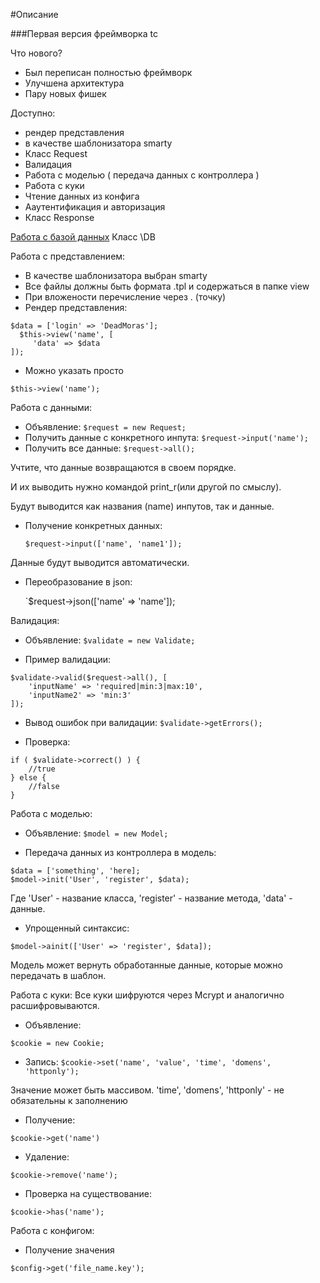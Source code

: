 #Описание

###Первая версия фреймворка tc

Что нового?
* Был переписан полностью фреймворк
* Улучшена архитектура
* Пару новых фишек



Доступно:
* рендер представления
* в качестве шаблонизатора smarty
* Класс Request
* Валидация
* Работа с моделью ( передача данных с контроллера )
* Работа с куки
* Чтение данных из конфига
* Ааутентификация и авторизация
* Класс Response



[Работа с базой данных](https://github.com/usmanhalalit/pixie)
Класс \DB



Работа с представлением:
* В качестве шаблонизатора выбран smarty
* Все файлы должны быть формата .tpl и содержаться в папке view
* При вложености перечисление через . (точку) 
* Рендер представления:
```
$data = ['login' => 'DeadMoras'];
  $this->view('name', [
     'data' => $data
]);
```
* Можно указать просто

`$this->view('name');`


Работа с данными:
* Объявление:
   `$request = new Request;`
* Получить данные с конкретного инпута:
    `$request->input('name');`
* Получить все данные:
    `$request->all();`

Учтите, что данные возвращаются в своем порядке. 

И их выводить нужно командой print_r(или другой по смыслу).

Будут выводится как названия (name) инпутов, так и данные.
* Получение конкретных данных:

    `$request->input(['name', 'name1']);`

Данные будут выводится автоматически.

* Переобразование в json:

    `$request->json(['name' => 'name']);


Валидация:
* Объявление:
    `$validate = new Validate;`

* Пример валидации:
```
$validate->valid($request->all(), [
    'inputName' => 'required|min:3|max:10',
    'inputName2' => 'min:3'
]);
```

* Вывод ошибок при валидации:
`$validate->getErrors();`

* Проверка:
```
if ( $validate->correct() ) {
    //true
} else {
    //false
}
```

Работа с моделью:
* Объявление:
`$model = new Model;`

* Передача данных из контроллера в модель:
```
$data = ['something', 'here];
$model->init('User', 'register', $data);
```
Где 'User' - название класса, 'register' - название метода, 'data' - данные.


* Упрощенный синтаксис:
```
$model->ainit(['User' => 'register', $data]);
```

Модель может вернуть обработанные данные, которые можно передачать в шаблон.


Работа с куки:
 Все куки шифруются через Mcrypt и аналогично расшифровываются.

* Объявление:

`$cookie = new Cookie;`

* Запись:
`$cookie->set('name', 'value', 'time', 'domens', 'httponly');`

Значение может быть массивом.
'time', 'domens', 'httponly' - не обязательны к заполнению

* Получение:

`$cookie->get('name')`

* Удаление:

`$cookie->remove('name');`

* Проверка на существование:

`$cookie->has('name');`


Работа с конфигом:

* Получение значения

`$config->get('file_name.key');`